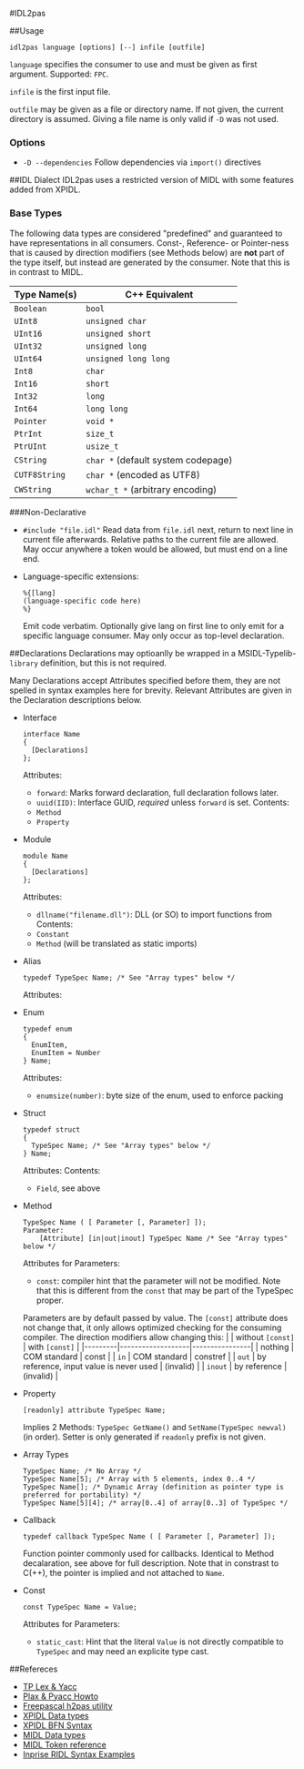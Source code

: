 #IDL2pas

##Usage

``
idl2pas language [options] [--] infile [outfile]
``

`language` specifies the consumer to use and must be given as first argument. Supported: `FPC`.

`infile` is the first input file.

`outfile` may be given as a file or directory name. If not given, the current directory is assumed. Giving a file name is only valid if `-D` was not used.

### Options

* `-D --dependencies`
  Follow dependencies via `import()` directives
  

##IDL Dialect
IDL2pas uses a restricted version of MIDL with some features added from XPIDL.

### Base Types
The following data types are considered "predefined" and guaranteed to have representations in all consumers.
Const-, Reference- or Pointer-ness that is caused by direction modifiers (see Methods below) are **not** part of the type itself, but instead are generated by the consumer. Note that this is in contrast to MIDL.

| Type Name(s) | C++ Equivalent |
|--------------|----------------|
| `Boolean`              | `bool`       |
| `UInt8`                | `unsigned char`       |
| `UInt16`               | `unsigned short`       |
| `UInt32`               | `unsigned long`       |
| `UInt64`               | `unsigned long long`       |
| `Int8`                 | `char`       |
| `Int16`                | `short`       |
| `Int32`                | `long`       |
| `Int64`                | `long long`       |
| `Pointer`              | `void *`       |
| `PtrInt`               | `size_t`       |
| `PtrUInt`              | `usize_t`       |
| `CString`              | `char *` (default system codepage)      |
| `CUTF8String`          | `char *` (encoded as UTF8)      |
| `CWString`             | `wchar_t *` (arbitrary encoding)      |

###Non-Declarative

* `#include "file.idl"`
  Read data from `file.idl` next, return to next line in current file afterwards. Relative paths to the current file are allowed. May occur anywhere a token would be allowed, but must end on a line end.

* Language-specific extensions:
  ```
  %{[lang]
  (language-specific code here)
  %}
  ```
  Emit code verbatim. Optionally give lang on first line to only emit for a specific language consumer. May only occur as top-level declaration.

##Declarations
Declarations may optioanlly be wrapped in a MSIDL-Typelib-`library` definition, but this is not required.

Many Declarations accept Attributes specified before them, they are not spelled in syntax examples here for brevity. Relevant Attributes are given in the Declaration descriptions below.

* Interface
  ```IDL
  interface Name
  {
    [Declarations]  
  };
  ```
  Attributes:
  * `forward`: Marks forward declaration, full declaration follows later.
  * `uuid(IID)`: Interface GUID, *required* unless `forward` is set.
  Contents:
  * `Method`
  * `Property`

* Module
  ```IDL
  module Name
  {
    [Declarations]  
  };
  ```
  Attributes:
  * `dllname("filename.dll")`: DLL (or SO) to import functions from
  Contents:
  * `Constant`
  * `Method` (will be translated as static imports)

* Alias
  ```IDL
  typedef TypeSpec Name; /* See "Array types" below */
  ```
  Attributes:

* Enum
  ```IDL
  typedef enum
  {
    EnumItem,
    EnumItem = Number
  } Name;
  ```
  Attributes:
  * `enumsize(number)`: byte size of the enum, used to enforce packing

* Struct
  ```IDL
  typedef struct
  {
    TypeSpec Name; /* See "Array types" below */
  } Name;
  ```
  Attributes:
  Contents:
  * `Field`, see above

* Method
  ```IDL
  TypeSpec Name ( [ Parameter [, Parameter] ]);
  Parameter:
      [Attribute] [in|out|inout] TypeSpec Name /* See "Array types" below */
  ```
  Attributes for Parameters:
  * `const`: compiler hint that the parameter will not be modified. Note that this is different from the `const` that may be part of the TypeSpec proper.

  Parameters are by default passed by value. The `[const]` attribute does not change that, it only allows optimized checking for the consuming compiler. The direction modifiers allow changing this:
  |         | without `[const]` | with `[const]` |
  |---------|-------------------|----------------|
  | nothing | COM standard      | const          |
  | `in`    | COM standard      | constref       |
  | `out`   | by reference, input value is never used                    | (invalid)      |
  | `inout` | by reference      | (invalid)      |

* Property
  ```IDL
  [readonly] attribute TypeSpec Name;
  ```
  Implies 2 Methods: `TypeSpec GetName()` and `SetName(TypeSpec newval)` (in order). Setter is only generated if `readonly` prefix is not given.


* Array Types
  ```IDL
  TypeSpec Name; /* No Array */
  TypeSpec Name[5]; /* Array with 5 elements, index 0..4 */
  TypeSpec Name[]; /* Dynamic Array (definition as pointer type is preferred for portability) */
  TypeSpec Name[5][4]; /* array[0..4] of array[0..3] of TypeSpec */
  ```

* Callback
  ```IDL
  typedef callback TypeSpec Name ( [ Parameter [, Parameter] ]);
  ```

  Function pointer commonly used for callbacks. Identical to Method decalaration, see above for full description. Note that in constrast to C(++), the pointer is implied and not attached to `Name`.

* Const
  ```IDL
  const TypeSpec Name = Value;
  ```
  Attributes for Parameters:
  * `static_cast`: Hint that the literal `Value` is not directly compatible to `TypeSpec` and may need an explicite type cast.


##Refereces

- [TP Lex & Yacc](http://www.musikwissenschaft.uni-mainz.de/~ag/tply/)
- [Plax & Pyacc Howto](http://wiki.freepascal.org/Plex_and_Pyacc)
- [Freepascal h2pas utility](https://github.com/graemeg/freepascal/tree/master/utils/h2pas)
- [XPIDL Data types](https://developer.mozilla.org/en-US/docs/Mozilla/XPIDL)
- [XPIDL BFN Syntax](https://developer.mozilla.org/en-US/docs/Mozilla/XPIDL/Syntax)
- [MIDL Data types](https://msdn.microsoft.com/en-us/library/windows/desktop/aa367090%28v=vs.85%29.aspx)
- [MIDL Token reference](https://msdn.microsoft.com/en-us/library/windows/desktop/aa367088%28v=vs.85%29.aspx)
- [Inprise RIDL Syntax Examples](http://docwiki.embarcadero.com/RADStudio/Berlin/en/Using_Object_Pascal_or_RIDL_Syntax)












